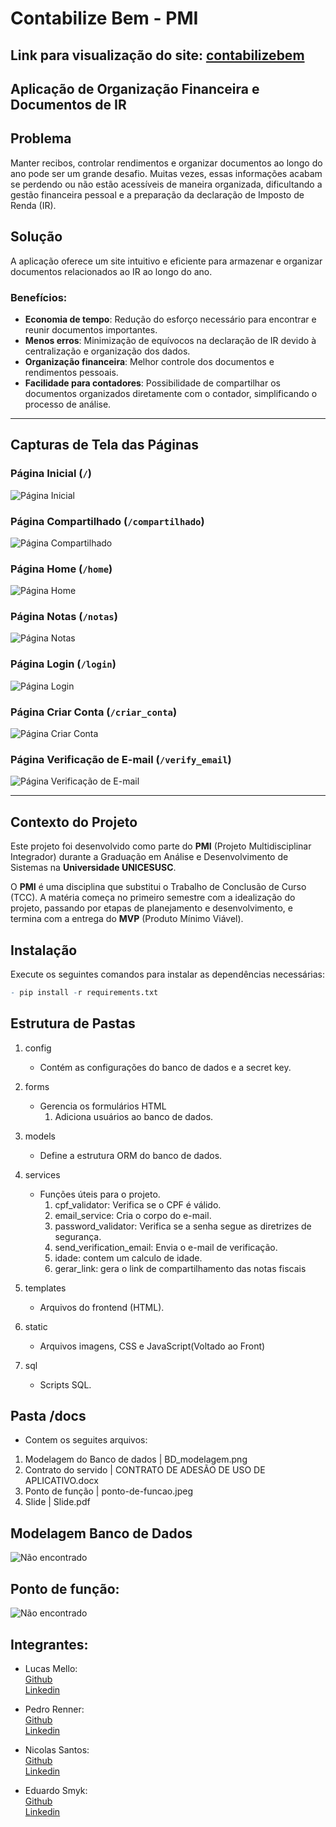 # Contabilize Bem - PMI
## Link para visualização do site: [contabilizebem](https://contabilizebem.squareweb.app)

## Aplicação de Organização Financeira e Documentos de IR

## Problema

Manter recibos, controlar rendimentos e organizar documentos ao longo do ano pode ser um grande desafio. Muitas vezes, essas informações acabam se perdendo ou não estão acessíveis de maneira organizada, dificultando a gestão financeira pessoal e a preparação da declaração de Imposto de Renda (IR).

## Solução

A aplicação oferece um site intuitivo e eficiente para armazenar e organizar documentos relacionados ao IR ao longo do ano.

### Benefícios:
- **Economia de tempo**: Redução do esforço necessário para encontrar e reunir documentos importantes.
- **Menos erros**: Minimização de equívocos na declaração de IR devido à centralização e organização dos dados.
- **Organização financeira**: Melhor controle dos documentos e rendimentos pessoais.
- **Facilidade para contadores**: Possibilidade de compartilhar os documentos organizados diretamente com o contador, simplificando o processo de análise.



---

## Capturas de Tela das Páginas

### Página Inicial (`/`)
![Página Inicial](docs/index.jpeg)

### Página Compartilhado (`/compartilhado`)
![Página Compartilhado](docs/compartilhado.jpeg)

### Página Home (`/home`)
![Página Home](docs/home.jpeg)

### Página Notas (`/notas`)
![Página Notas](docs/notas.jpeg)

### Página Login (`/login`)
![Página Login](docs/login.jpeg)

### Página Criar Conta (`/criar_conta`)
![Página Criar Conta](docs/criar_conta.jpeg)

### Página Verificação de E-mail (`/verify_email`)
![Página Verificação de E-mail](docs/verify_email.jpeg)

---


## Contexto do Projeto

Este projeto foi desenvolvido como parte do **PMI** (Projeto Multidisciplinar Integrador) durante a Graduação em Análise e Desenvolvimento de Sistemas na **Universidade UNICESUSC**. 

O **PMI** é uma disciplina que substitui o Trabalho de Conclusão de Curso (TCC). A matéria começa no primeiro semestre com a idealização do projeto, passando por etapas de planejamento e desenvolvimento, e termina com a entrega do **MVP** (Produto Mínimo Viável).


## Instalação
Execute os seguintes comandos para instalar as dependências necessárias:

```r 
- pip install -r requirements.txt
```

## Estrutura de Pastas
1. config
    - Contém as configurações do banco de dados e a secret key.

2. forms 
    - Gerencia os formulários HTML
        1. Adiciona usuários ao banco de dados.

3. models
    - Define a estrutura ORM do banco de dados.

4. services
    - Funções úteis para o projeto.
        1. cpf_validator: Verifica se o CPF é válido.
        2. email_service: Cria o corpo do e-mail.
        3. password_validator: Verifica se a senha segue as diretrizes de segurança.
        4. send_verification_email: Envia o e-mail de verificação.
        5. idade: contem um calculo de idade.
        6. gerar_link: gera o link de compartilhamento das notas fiscais 

5. templates 
    - Arquivos do frontend (HTML).

7. static
    - Arquivos imagens, CSS e JavaScript(Voltado ao Front)

6. sql
    - Scripts SQL.

## Pasta /docs
- Contem os seguites arquivos:
1. Modelagem do Banco de dados | BD_modelagem.png
2. Contrato do servido | CONTRATO DE ADESÃO DE USO DE APLICATIVO.docx
3. Ponto de função | ponto-de-funcao.jpeg
4. Slide | Slide.pdf

## Modelagem Banco de Dados

![Não encontrado](docs/BD_modelagem.png)


## Ponto de função:

![Não encontrado](docs/ponto-de-funcao.jpeg)

## Integrantes:

- Lucas Mello:  
[Github](https://github.com/LucasMe110)  
[Linkedin](https://www.linkedin.com/in/lucas-mello-muller-de-oliveira-5a0b24225/)

- Pedro Renner:  
[Github](https://github.com/RennerPedro)  
[Linkedin](https://www.linkedin.com/in/pedro-henrique-renner-030619213/)

- Nicolas Santos:  
[Github](https://github.com/nicoolassantos)  
[Linkedin](https://www.linkedin.com/in/nicolas-santos-0141362a0/)

- Eduardo Smyk:  
[Github](https://github.com/Eduardosmyk)  
[Linkedin](https://www.linkedin.com/in/eduardo-smyk-ba0a1a1b9/)

